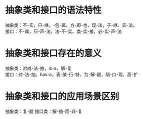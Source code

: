 # 抽象类和接口的语法特性
抽象类：不-实，只-继。-包-属。方-即-也，现-法，子-继，实-法。<br />
接口：不-属，只-声-法，法-不-实。类-实-接，必-实-声-法


# 抽象类和接口存在的意义
抽象类：对成-法-抽，is-a，解-复<br/>
接口：对-法-抽，has-a，表-某-行-特，为-解-题，隔-口-现，高-扩


# 抽象类和接口的应用场景区别
抽象类：复-题
接口类：解-抽-而-非-复